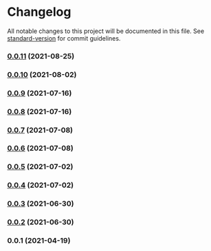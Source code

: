 # Changelog

All notable changes to this project will be documented in this file. See [standard-version](https://github.com/conventional-changelog/standard-version) for commit guidelines.

### [0.0.11](https://github.com/adventurer-tech/club-sdk-js/compare/v0.0.10...v0.0.11) (2021-08-25)

### [0.0.10](https://github.com/adventurer-tech/club-sdk-js/compare/v0.0.9...v0.0.10) (2021-08-02)

### [0.0.9](https://github.com/adventurer-tech/club-sdk-js/compare/v0.0.8...v0.0.9) (2021-07-16)

### [0.0.8](https://github.com/adventurer-tech/club-sdk-js/compare/v0.0.7...v0.0.8) (2021-07-16)

### [0.0.7](https://github.com/adventurer-tech/club-sdk-js/compare/v0.0.6...v0.0.7) (2021-07-08)

### [0.0.6](https://github.com/adventurer-tech/club-sdk-js/compare/v0.0.5...v0.0.6) (2021-07-08)

### [0.0.5](https://github.com/adventurer-tech/club-sdk-js/compare/v0.0.4...v0.0.5) (2021-07-02)

### [0.0.4](https://github.com/adventurer-tech/club-sdk-js/compare/v0.0.3...v0.0.4) (2021-07-02)

### [0.0.3](https://github.com/adventurer-tech/club-sdk-js/compare/v0.0.2...v0.0.3) (2021-06-30)

### [0.0.2](https://github.com/adventurer-tech/club-sdk-js/compare/v0.0.1...v0.0.2) (2021-06-30)

### 0.0.1 (2021-04-19)
